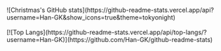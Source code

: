 <br>
![Christmas's GitHub stats](https://github-readme-stats.vercel.app/api?username=Han-GK&show_icons=true&theme=tokyonight)
</br>
<br>
[![Top Langs](https://github-readme-stats.vercel.app/api/top-langs/?username=Han-GK)](https://github.com/Han-GK/github-readme-stats)
</br>
